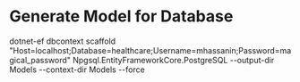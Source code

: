 # Generate Model for Database

dotnet-ef dbcontext scaffold "Host=localhost;Database=healthcare;Username=mhassanin;Password=magical_password" Npgsql.EntityFrameworkCore.PostgreSQL --output-dir Models --context-dir Models --force